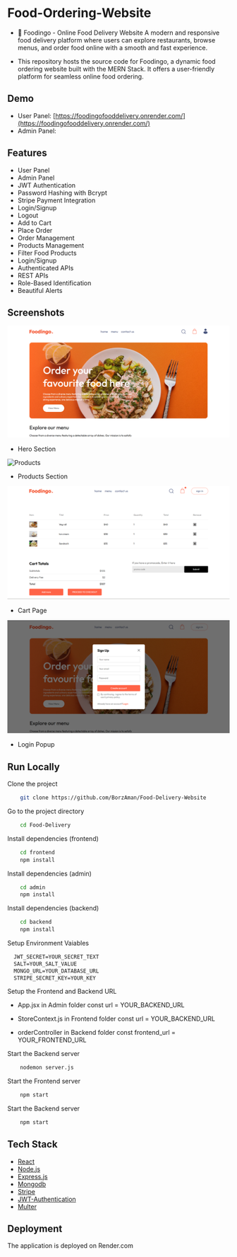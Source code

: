 # Food-Ordering-Website
- 🍴 Foodingo - Online Food Delivery Website A modern and responsive food delivery platform where users can explore restaurants, browse menus, and order food online with a smooth and fast experience. 

- This repository hosts the source code for Foodingo, a dynamic food ordering website built with the MERN Stack. It offers a user-friendly platform for seamless online food ordering.

## Demo

- User Panel: [https://foodingofooddelivery.onrender.com/](https://foodingofooddelivery.onrender.com/)
- Admin Panel: 

## Features

- User Panel
- Admin Panel
- JWT Authentication
- Password Hashing with Bcrypt
- Stripe Payment Integration
- Login/Signup
- Logout
- Add to Cart
- Place Order
- Order Management
- Products Management
- Filter Food Products
- Login/Signup
- Authenticated APIs
- REST APIs
- Role-Based Identification
- Beautiful Alerts

## Screenshots

![Hero](testing2/home.png)
- Hero Section

![Products](https://i.ibb.co/JnNQPyQ/food-products.png)
- Products Section

![Cart](testing2/cart.png)
- Cart Page

![Login](testing2/login.png)
- Login Popup

## Run Locally

Clone the project

```bash
    git clone https://github.com/BorzAman/Food-Delivery-Website
```
Go to the project directory

```bash
    cd Food-Delivery
```
Install dependencies (frontend)

```bash
    cd frontend
    npm install
```
Install dependencies (admin)

```bash
    cd admin
    npm install
```
Install dependencies (backend)

```bash
    cd backend
    npm install
```
Setup Environment Vaiables

```Make .env file in "backend" folder and store environment Variables
  JWT_SECRET=YOUR_SECRET_TEXT
  SALT=YOUR_SALT_VALUE
  MONGO_URL=YOUR_DATABASE_URL
  STRIPE_SECRET_KEY=YOUR_KEY
 ```

Setup the Frontend and Backend URL
   - App.jsx in Admin folder
      const url = YOUR_BACKEND_URL
     
  - StoreContext.js in Frontend folder
      const url = YOUR_BACKEND_URL

  - orderController in Backend folder
      const frontend_url = YOUR_FRONTEND_URL 

Start the Backend server

```bash
    nodemon server.js
```

Start the Frontend server

```bash
    npm start
```

Start the Backend server

```bash
    npm start
```
## Tech Stack
* [React](https://reactjs.org/)
* [Node.js](https://nodejs.org/en)
* [Express.js](https://expressjs.com/)
* [Mongodb](https://www.mongodb.com/)
* [Stripe](https://stripe.com/)
* [JWT-Authentication](https://jwt.io/introduction)
* [Multer](https://www.npmjs.com/package/multer)

## Deployment

The application is deployed on Render.com
